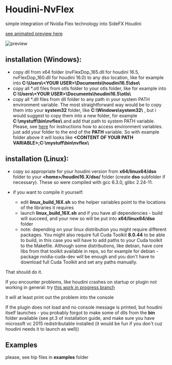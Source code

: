 # Houdini-NvFlex

simple integration of Nvidia Flex technology into SideFX Houdini

[see animated preview here](https://i.imgur.com/rKzsk49.gifv)

![preview](https://i.imgur.com/rKzsk49.gif)

## installation (Windows):
* copy dll from x64 folder (nvFlexDop_165.dll for houdini 16.5, nvFlexDop_160.dll for houdini 16.0) to any dso location, like for example into **C:\Users\\\<YOUR USER\>\Documents\houdini16.5\dso\\**
* copy all *.otl files from otls folder to your otls folder, like for example into **C:\Users\\\<YOUR USER\>\Documents\houdini16.5\otls\\**
* copy all *.dll files from dll folder to any path in your system PATH environment variable.
The most straightforward way would be to copy them into your **system32** folder, like **C:\Windows\system32\\** ,
but i would suggest to copy them into a new folder, for example **C:\mystuff\bin\nvflex\\** and add that path to system PATH variable. 
Please, see [here](https://superuser.com/questions/949560/how-do-i-set-system-environment-variables-in-windows-10) for instructions how to access environment variables.
just add your folder to the end of the **PATH** variable. So with example folder above it will looks like **\<CONTENT OF YOUR PATH VARIABLE\>;C:\mystuff\bin\nvflex\\**

## installation (Linux):
* copy so appropriate for your houdini version from **x64/linux64/dso** folder to your **\<home\>/houdini16.X/dso/** folder (create **dso** subfolder if necessary). These so were compiled with gcc 6.3.0, glibc 2.24-11.

* if you want to compile it yourself:
  * edit **linux_build_16X.sh** so the helper variables point to the locations of the libraries it requires
  * launch **linux_build_16X.sh** and if you have all dependencies - build will succeed, and your new so will be put into **x64/linux64/dso** folder
  * note: depending on your linux distribution you might require different packages. You might also require full Cuda Toolkit **8.0.44** to be able to build, in this case you will have to add paths to your Cuda toolkit to the Makefile. Although some distributions, like debian, have core libs from that toolkit available in reps, so for example for debian - package nvidia-cuda-dev will be enough and you don't have to download full Cuda Toolkit and set any paths manually.

That should do it.


If you encounter problems, like houdini crashes on startup or plugin not working in general: try [this work in progress branch](https://github.com/pedohorse/Houdini-NvFlex/tree/work-in-progress)

it will at least print out the problem into the console

If the plugin does not load and no console message is printed, but houdini itself launches - you probably forgot to make some of dlls from the **bin** folder available (see pt.3 of installation guide, and make sure you have microsoft vc 2015 redistributable installed (it would be fun if you don't cuz houdini needs it to launch as well))

## Examples

please, see hip files in **examples** folder
